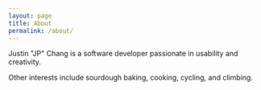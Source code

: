```yaml
---
layout: page
title: About
permalink: /about/
---
```


Justin "JP" Chang is a software developer passionate in usability and creativity.

Other interests include sourdough baking, cooking, cycling, and climbing.